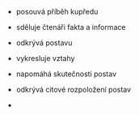 - posouvá příběh kupředu
- sděluje čtenáři fakta a informace
- odkrývá postavu
- vykresluje vztahy 
- napomáhá skutečnosti postav
- odkrývá citové rozpoložení postav

- 
